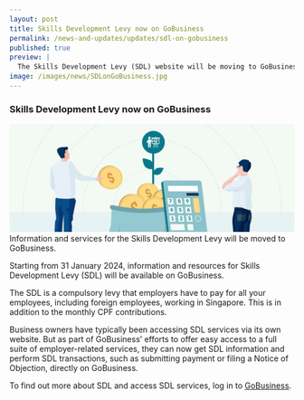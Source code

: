```yaml
---
layout: post
title: Skills Development Levy now on GoBusiness
permalink: /news-and-updates/updates/sdl-on-gobusiness
published: true
preview: |
  The Skills Development Levy (SDL) website will be moving to GoBusiness portal with effect from 1 April 2023
image: /images/news/SDLonGoBusiness.jpg
---
```


### Skills Development Levy now on GoBusiness

![](/images/news/SDLonGoBusiness.jpg)
Information and services for the Skills Development Levy will be moved to GoBusiness.

Starting from 31 January 2024, information and resources for Skills Development Levy (SDL) will be available on GoBusiness.

The SDL is a compulsory levy that employers have to pay for all your employees, including foreign employees, working in Singapore. This is in addition to the monthly CPF contributions.

Business owners have typically been accessing SDL services via its own website. But as part of GoBusiness’ efforts to offer easy access to a full suite of employer-related services, they can now get SDL information and perform SDL transactions, such as submitting payment or filing a Notice of Objection, directly on GoBusiness.

To find out more about SDL and access SDL services, log in to [GoBusiness](https://www.gobusiness.gov.sg/login/).

